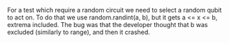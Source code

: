 For a test which require a random circuit we need to select a random qubit to act on. To do that we use random.randint(a, b), but it gets a <= x <= b, extrema included. The bug was that the developer thought that b was excluded (similarly to range), and then it crashed.